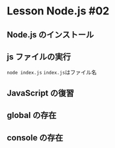 # Lesson Node.js #02

## Node.js のインストール

## js ファイルの実行

`node index.js`
`index.js`はファイル名

## JavaScript の復習

## global の存在

## console の存在
